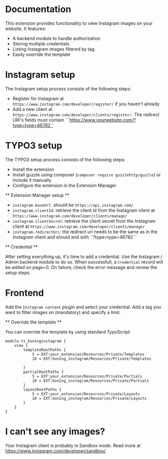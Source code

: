 # Documentation

This extension provides functionality to view Instagram images on your website. It features:

- A backend module to handle authorization
- Storing multiple credentials
- Listing Instagram images filtered by tag
- Easily override the template

# Instagram setup

The Instagram setup process consists of the following steps:

- Register for Instagram at ``https://www.instagram.com/developer/register/`` if you haven't already
- Add a new client at ``https://www.instagram.com/developer/clients/register/``. The redirect URI's fields must contain ```https://www.yourwebsite.com/?type=type=46782``

# TYPO3 setup

The TYPO3 setup process consists of the following steps:

- Install the extension
- Install guzzle using composer (``composer require guzzlehttp/guzzle``) or include it manually
- Configure the extension in the Extension Manager

** Extension Manager setup **

- ``instagram.baseUrl``: should be ``https://api.instagram.com/``
- ``instagram.clientId``: retrieve the client id from the Instagram client at ``https://www.instagram.com/developer/clients/manage/``
- ``instagram.clientSecret``: retrieve the client secret from the Instagram client at ``https://www.instagram.com/developer/clients/manage/``
- ``instagram.redirectUri``: the redirect uri needs to be the same as in the Instagram client and should end with ``?type=type=46782```

** Credential **

After setting everything up, it's time to add a credential. Use the Instagram / Admin backend module to do so. When successfull, a ``Credential`` record will be added on page=0. On failure, check the error message and review the setup steps.

# Frontend

Add the ``Instagram content`` plugin and select your credential. Add a tag you want to filter images on (mandatory) and specify a limit.

** Override the template **

You can override the template by using standard TypoScript:

    module.tx_koninginstagram {
        view {
            templateRootPaths {
                5 = EXT:your_extension/Resources/Private/Templates
                10 = EXT:koning_instagram/Resources/Private/Templates

            }
            partialRootPaths {
                5 = EXT:your_extension/Resources/Private/Partials
                10 = EXT:koning_instagram/Resources/Private/Partials
            }
            layoutRootPaths {
                5 = EXT:your_extension/Resources/Private/Layouts
                10 = EXT:koning_instagram/Resources/Private/Layouts
            }
        }
    }

# I can't see any images?

Your Instagram client is probably in Sandbox mode. Read more at https://www.instagram.com/developer/sandbox/